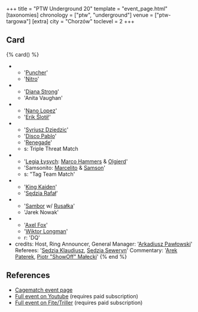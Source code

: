 +++
title = "PTW Underground 20"
template = "event_page.html"
[taxonomies]
chronology = ["ptw", "underground"]
venue = ["ptw-targowa"]
[extra]
city = "Chorzów"
toclevel = 2
+++

## Card

{% card() %}
- - '[Puncher](@/w/puncher.md)'
  - '[Nitro](@/w/nitro.md)'
- - '[Diana Strong](@/w/diana-strong.md)'
  - 'Anita Vaughan'
- - '[Nano Lopez](@/w/nano-lopez.md)'
  - '[Erik Šlotíř](@/w/erik-slotir.md)'
- - '[Syriusz Dziedzic](@/w/dziedzic.md)'
  - '[Disco Pablo](@/w/disco-pablo.md)'
  - '[Renegade](@/w/renegade.md)'
  - s: Triple Threat Match
- - '[Legia Łysych](@/tt/legia-lysych.md): [Marco Hammers](@/w/marco-hammers.md) & [Olgierd](@/w/olgierd.md)'
  - 'Samsonito: [Marcelito](@/w/marcelito.md) & [Samson](@/w/samson.md)'
  - s: "Tag Team Match'
- - '[King Kaiden](@/w/king-kaiden.md)'
  - '[Sędzia Rafał](@/w/alex-brave.md)'
- - '[Sambor](@/w/sambor.md) w/ [Rusałka](@/w/rusalka.md)'
  - 'Jarek Nowak'
- - '[Axel Fox](@/w/axel-fox.md)'
  - '[Wiktor Longman](@/w/wiktor-longman.md)'
  - r: 'DQ'
- credits:
    Host, Ring Announcer, General Manager: '[Arkadiusz Pawłowski](@/w/pan-pawlowski.md)'
    Referees: '[Sędzia Klaudiusz](@/w/sedzia-klaudiusz.md), [Sędzia Seweryn](@/w/sedzia-seweryn.md)'
    Commentary: '[Arek Paterek](@/w/arek-paterek.md), [Piotr "ShowOff" Małecki](@/w/piotr-malecki.md)'
{% end %}

## References

* [Cagematch event page](https://www.cagematch.net/?id=1&nr=372456)
* [Full event on Youtube](https://www.youtube.com/watch?v=DbziqHMaPyU) (requires paid subscription)
* [Full event on Fite/Triller](https://www.fite.tv/watch/ptw-underground-20/2pdqa/) (requires paid subscription)
